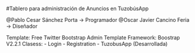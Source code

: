 #Tablero para administración de Anuncios en TuzobúsApp

@Pablo Cesar Sánchez Porta -> Programador
@Oscar Javier Cancino Feria -> Diseñador

Template:	Free Twitter Bootstrap Admin Template
Framework:	Boostrap V2.2.1
Clasess:
	- Login 
	- Registration
	- TuzobusApp (Desarrollada)
